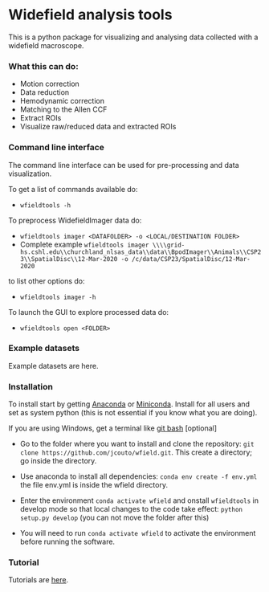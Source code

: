 # Widefield analysis tools

This is a python package for visualizing and analysing data collected with a widefield macroscope.

### What this can do:
  - Motion correction
  - Data reduction
  - Hemodynamic correction
  - Matching to the Allen CCF
  - Extract ROIs
  - Visualize raw/reduced data and extracted ROIs

### Command line interface

The command line interface can be used for pre-processing and data visualization.

To get a list of commands available do:

- `wfieldtools -h`

To preprocess WidefieldImager data do:

- `wfieldtools imager <DATAFOLDER> -o <LOCAL/DESTINATION FOLDER>`
- Complete example `wfieldtools imager \\\\grid-hs.cshl.edu\\churchland_nlsas_data\\data\\BpodImager\\Animals\\CSP23\\SpatialDisc\\12-Mar-2020 -o /c/data/CSP23/SpatialDisc/12-Mar-2020`


to list other options do:

- `wfieldtools imager -h`

To launch the GUI to explore processed data do:

- `wfieldtools open <FOLDER>`

### Example datasets

Example datasets are here.

### Installation

To install start by getting [Anaconda](https://www.anaconda.com/distribution/#download-section) or [Miniconda](https://docs.conda.io/en/latest/miniconda.html). Install for all users and set as system python (this is not essential if you know what you are doing).

If you are using Windows, get a terminal like [git bash](https://git-scm.com/downloads) [optional]

- Go to the folder where you want to install and clone the repository: `git clone https://github.com/jcouto/wfield.git`. This create a directory; go inside the directory.

- Use anaconda to install all dependencies: `conda env create -f env.yml` the file env.yml is inside the wfield directory.

- Enter the environment `conda activate wfield` and onstall `wfieldtools` in develop mode so that local changes to the code take effect: `python setup.py develop` (you can not move the folder after this)

- You will need to run `conda activate wfield` to activate the environment before running the software.

### Tutorial

Tutorials are [here](https://github.com/jcouto/wfield/tree/master/notebooks).